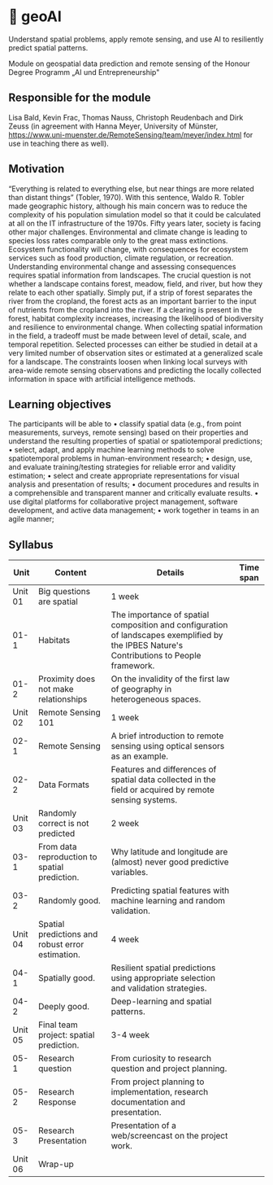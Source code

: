 # :construction: geoAI
Understand spatial problems, apply remote sensing, and use AI to resiliently predict spatial patterns.

Module on geospatial data prediction and remote sensing of the Honour Degree Programm „AI und Entrepreneurship"

## Responsible for the module
Lisa Bald, Kevin Frac, Thomas Nauss, Christoph Reudenbach and Dirk Zeuss (in agreement with Hanna Meyer, University of Münster, https://www.uni-muenster.de/RemoteSensing/team/meyer/index.html for use in teaching there as well).  

## Motivation
“Everything is related to everything else, but near things are more related than distant things” (Tobler, 1970). With this sentence, Waldo R. Tobler made geographic history, although his main concern was to reduce the complexity of his population simulation model so that it could be calculated at all on the IT infrastructure of the 1970s.
Fifty years later, society is facing other major challenges. Environmental and climate change is leading to species loss rates comparable only to the great mass extinctions. Ecosystem functionality will change, with consequences for ecosystem services such as food production, climate regulation, or recreation.
Understanding environmental change and assessing consequences requires spatial information from landscapes. The crucial question is not whether a landscape contains forest, meadow, field, and river, but how they relate to each other spatially. Simply put, if a strip of forest separates the river from the cropland, the forest acts as an important barrier to the input of nutrients from the cropland into the river. If a clearing is present in the forest, habitat complexity increases, increasing the likelihood of biodiversity and resilience to environmental change. 
When collecting spatial information in the field, a tradeoff must be made between level of detail, scale, and temporal repetition. Selected processes can either be studied in detail at a very limited number of observation sites or estimated at a generalized scale for a landscape. The constraints loosen when linking local surveys with area-wide remote sensing observations and predicting the locally collected information in space with artificial intelligence methods.


## Learning objectives
The participants will be able to
•	classify spatial data (e.g., from point measurements, surveys, remote sensing) based on their properties and understand the resulting properties of spatial or spatiotemporal predictions;
•	select, adapt, and apply machine learning methods to solve spatiotemporal problems in human-environment research;
•	design, use, and evaluate training/testing strategies for reliable error and validity estimation;
•	select and create appropriate representations for visual analysis and presentation of results;
•	document procedures and results in a comprehensible and transparent manner and critically evaluate results.
•	use digital platforms for collaborative project management, software development, and active data management;
•	work together in teams in an agile manner;


## Syllabus
| Unit | Content | Details | Time span |
|------|---------|---------|-----------|
| Unit  01 | Big questions are spatial | 1 week | 
| 01-1 | Habitats | The importance of spatial composition and configuration of landscapes exemplified by the IPBES Nature's Contributions to People framework. | 
| 01-2 | Proximity does not make relationships | On the invalidity of the first law of geography in heterogeneous spaces.
| Unit  02 | Remote Sensing 101 |  1 week |
| 02-1 | Remote Sensing | A brief introduction to remote sensing using optical sensors as an example. | 
| 02-2 | Data Formats | Features and differences of spatial data collected in the field or acquired by remote sensing systems. | 
| Unit  03 | Randomly correct is not predicted |  2 week |
| 03-1 | From data reproduction to spatial prediction. | Why latitude and longitude are (almost) never good predictive variables. | 
| 03-2 | Randomly good. | Predicting spatial features with machine learning and random validation. | 
| Unit  04 | Spatial predictions and robust error estimation. | 4 week |
| 04-1 | Spatially good. | Resilient spatial predictions using appropriate selection and validation strategies. | 
| 04-2 | Deeply good. | Deep-learning and spatial patterns. | 
| Unit  05 | Final team project: spatial prediction. | 3-4 week |
| 05-1 | Research question | From curiosity to research question and project planning. | 
| 05-2 | Research Response | From project planning to implementation, research documentation and presentation. | 
| 05-3 | Research Presentation | Presentation of a web/screencast on the project work. | 
| Unit  06 | Wrap-up | 
